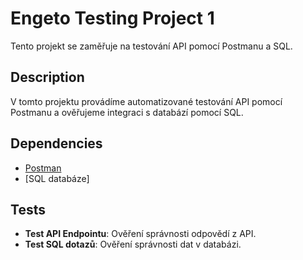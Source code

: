 # Engeto Testing Project 1

Tento projekt se zaměřuje na testování API pomocí Postmanu a SQL.

## Description

V tomto projektu provádíme automatizované testování API pomocí Postmanu a ověřujeme integraci s databází pomocí SQL.

## Dependencies 

- [Postman](https://www.postman.com/)
- [SQL databáze]


## Tests

- **Test API Endpointu**: Ověření správnosti odpovědí z API.
- **Test SQL dotazů**: Ověření správnosti dat v databázi.



